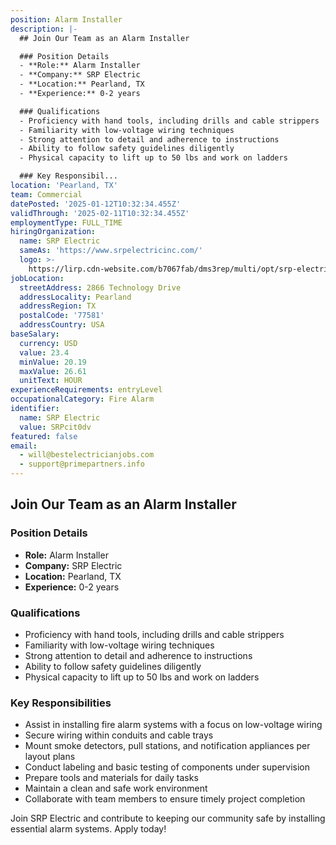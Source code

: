 ```yaml
---
position: Alarm Installer
description: |-
  ## Join Our Team as an Alarm Installer

  ### Position Details
  - **Role:** Alarm Installer
  - **Company:** SRP Electric
  - **Location:** Pearland, TX
  - **Experience:** 0-2 years

  ### Qualifications
  - Proficiency with hand tools, including drills and cable strippers
  - Familiarity with low-voltage wiring techniques
  - Strong attention to detail and adherence to instructions
  - Ability to follow safety guidelines diligently
  - Physical capacity to lift up to 50 lbs and work on ladders

  ### Key Responsibil...
location: 'Pearland, TX'
team: Commercial
datePosted: '2025-01-12T10:32:34.455Z'
validThrough: '2025-02-11T10:32:34.455Z'
employmentType: FULL_TIME
hiringOrganization:
  name: SRP Electric
  sameAs: 'https://www.srpelectricinc.com/'
  logo: >-
    https://lirp.cdn-website.com/b7067fab/dms3rep/multi/opt/srp-electric-1920w.png
jobLocation:
  streetAddress: 2866 Technology Drive
  addressLocality: Pearland
  addressRegion: TX
  postalCode: '77581'
  addressCountry: USA
baseSalary:
  currency: USD
  value: 23.4
  minValue: 20.19
  maxValue: 26.61
  unitText: HOUR
experienceRequirements: entryLevel
occupationalCategory: Fire Alarm
identifier:
  name: SRP Electric
  value: SRPcit0dv
featured: false
email:
  - will@bestelectricianjobs.com
  - support@primepartners.info
---
```




## Join Our Team as an Alarm Installer

### Position Details
- **Role:** Alarm Installer
- **Company:** SRP Electric
- **Location:** Pearland, TX
- **Experience:** 0-2 years

### Qualifications
- Proficiency with hand tools, including drills and cable strippers
- Familiarity with low-voltage wiring techniques
- Strong attention to detail and adherence to instructions
- Ability to follow safety guidelines diligently
- Physical capacity to lift up to 50 lbs and work on ladders

### Key Responsibilities
- Assist in installing fire alarm systems with a focus on low-voltage wiring
- Secure wiring within conduits and cable trays
- Mount smoke detectors, pull stations, and notification appliances per layout plans
- Conduct labeling and basic testing of components under supervision
- Prepare tools and materials for daily tasks
- Maintain a clean and safe work environment
- Collaborate with team members to ensure timely project completion

Join SRP Electric and contribute to keeping our community safe by installing essential alarm systems. Apply today!